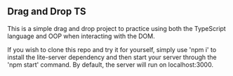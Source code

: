 ## Drag and Drop TS

This is a simple drag and drop project to practice using both the TypeScript language and OOP when interacting with the DOM.

If you wish to clone this repo and try it for yourself, simply use 'npm i' to install the lite-server dependency and then start your server through the 'npm start' command. By default, the server will run on localhost:3000.
